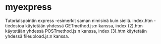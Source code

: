 # myexpress

Tutorialspointin express -esimerkit saman nimisinä kuin siellä.
index.htm -tiedostoa käytetään yhdessä GETmethod.js:n kanssa,
index (2).htm käytetään yhdessä POSTmethod.js:n kanssa,
index (3).htm käytetään yhdessä fileupload.js:n kanssa.
